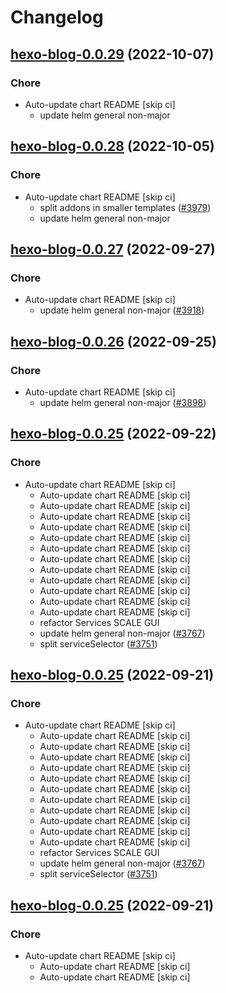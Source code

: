 # Changelog



## [hexo-blog-0.0.29](https://github.com/truecharts/charts/compare/hexo-blog-0.0.28...hexo-blog-0.0.29) (2022-10-07)

### Chore

- Auto-update chart README [skip ci]
  - update helm general non-major




## [hexo-blog-0.0.28](https://github.com/truecharts/charts/compare/hexo-blog-0.0.27...hexo-blog-0.0.28) (2022-10-05)

### Chore

- Auto-update chart README [skip ci]
  - split addons in smaller templates ([#3979](https://github.com/truecharts/charts/issues/3979))
  - update helm general non-major




## [hexo-blog-0.0.27](https://github.com/truecharts/charts/compare/hexo-blog-0.0.26...hexo-blog-0.0.27) (2022-09-27)

### Chore

- Auto-update chart README [skip ci]
  - update helm general non-major ([#3918](https://github.com/truecharts/charts/issues/3918))




## [hexo-blog-0.0.26](https://github.com/truecharts/charts/compare/hexo-blog-0.0.25...hexo-blog-0.0.26) (2022-09-25)

### Chore

- Auto-update chart README [skip ci]
  - update helm general non-major ([#3898](https://github.com/truecharts/charts/issues/3898))




## [hexo-blog-0.0.25](https://github.com/truecharts/charts/compare/hexo-blog-0.0.24...hexo-blog-0.0.25) (2022-09-22)

### Chore

- Auto-update chart README [skip ci]
  - Auto-update chart README [skip ci]
  - Auto-update chart README [skip ci]
  - Auto-update chart README [skip ci]
  - Auto-update chart README [skip ci]
  - Auto-update chart README [skip ci]
  - Auto-update chart README [skip ci]
  - Auto-update chart README [skip ci]
  - Auto-update chart README [skip ci]
  - Auto-update chart README [skip ci]
  - Auto-update chart README [skip ci]
  - Auto-update chart README [skip ci]
  - Auto-update chart README [skip ci]
  - refactor Services SCALE GUI
  - update helm general non-major ([#3767](https://github.com/truecharts/charts/issues/3767))
  - split serviceSelector ([#3751](https://github.com/truecharts/charts/issues/3751))




## [hexo-blog-0.0.25](https://github.com/truecharts/charts/compare/hexo-blog-0.0.24...hexo-blog-0.0.25) (2022-09-21)

### Chore

- Auto-update chart README [skip ci]
  - Auto-update chart README [skip ci]
  - Auto-update chart README [skip ci]
  - Auto-update chart README [skip ci]
  - Auto-update chart README [skip ci]
  - Auto-update chart README [skip ci]
  - Auto-update chart README [skip ci]
  - Auto-update chart README [skip ci]
  - Auto-update chart README [skip ci]
  - Auto-update chart README [skip ci]
  - Auto-update chart README [skip ci]
  - Auto-update chart README [skip ci]
  - refactor Services SCALE GUI
  - update helm general non-major ([#3767](https://github.com/truecharts/charts/issues/3767))
  - split serviceSelector ([#3751](https://github.com/truecharts/charts/issues/3751))




## [hexo-blog-0.0.25](https://github.com/truecharts/charts/compare/hexo-blog-0.0.24...hexo-blog-0.0.25) (2022-09-21)

### Chore

- Auto-update chart README [skip ci]
  - Auto-update chart README [skip ci]
  - Auto-update chart README [skip ci]
